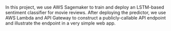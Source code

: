 In this project, we use AWS Sagemaker to train and deploy an LSTM-based 
sentiment classifier for movie reviews. After deploying the predictor, we
use AWS Lambda and API Gateway to construct a publicly-callable API endpoint
and illustrate the endpoint in a very simple web app.
